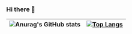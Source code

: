### Hi there 👋

<!--
**sheldon-3601e/sheldon-3601e** is a ✨ _special_ ✨ repository because its `README.md` (this file) appears on your GitHub profile.

Here are some ideas to get you started:

- 🔭 I’m currently working on ...
- 🌱 I’m currently learning ...
- 👯 I’m looking to collaborate on ...
- 🤔 I’m looking for help with ...
- 💬 Ask me about ...
- 📫 How to reach me: ...
- 😄 Pronouns: ...
- ⚡ Fun fact: ...
-->
| ![Anurag's GitHub stats](https://github-readme-stats.vercel.app/api?username=sheldon-3601e&show_icons=true&theme=shadow_green&hide=Stars_Earned) | [![Top Langs](https://github-readme-stats.vercel.app/api/top-langs/?username=sheldon-3601e)](https://github.com/sheldon-3601e) |
|---|---|
